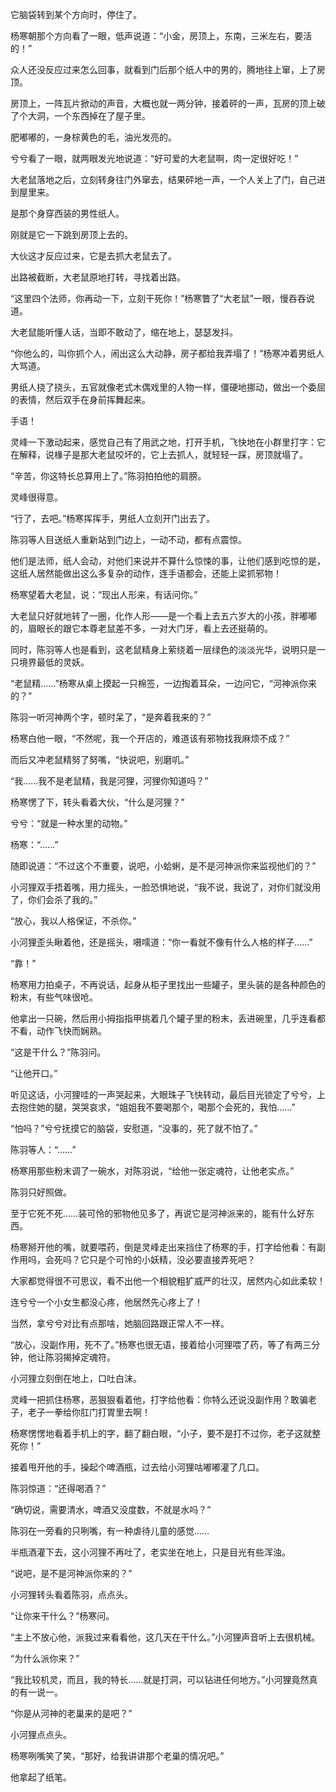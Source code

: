它脑袋转到某个方向时，停住了。

杨寒朝那个方向看了一眼，低声说道：“小金，房顶上，东南，三米左右，要活的！”

众人还没反应过来怎么回事，就看到门后那个纸人中的男的，腾地往上窜，上了房顶。

房顶上，一阵瓦片掀动的声音，大概也就一两分钟，接着砰的一声，瓦房的顶上破了个大洞，一个东西掉在了屋子里。

肥嘟嘟的，一身棕黄色的毛，油光发亮的。

兮兮看了一眼，就两眼发光地说道：“好可爱的大老鼠啊，肉一定很好吃！”

大老鼠落地之后，立刻转身往门外窜去，结果砰地一声，一个人关上了门，自己进到屋里来。

是那个身穿西装的男性纸人。

刚就是它一下跳到房顶上去的。

大伙这才反应过来，它是去抓大老鼠去了。

出路被截断，大老鼠原地打转，寻找着出路。

“这里四个法师，你再动一下，立刻干死你！”杨寒瞥了“大老鼠”一眼，慢吞吞说道。

大老鼠能听懂人话，当即不敢动了，缩在地上，瑟瑟发抖。

“你他么的，叫你抓个人，闹出这么大动静，房子都给我弄塌了！”杨寒冲着男纸人大骂道。

男纸人挠了挠头，五官就像老式木偶戏里的人物一样，僵硬地挪动，做出一个委屈的表情，然后双手在身前挥舞起来。

手语！

灵峰一下激动起来，感觉自己有了用武之地，打开手机，飞快地在小群里打字：它在解释，说椽子是那大老鼠咬坏的，它上去抓人，就轻轻一踩，房顶就塌了。

“辛苦，你这特长总算用上了。”陈羽拍拍他的肩膀。

灵峰很得意。

“行了，去吧。”杨寒挥挥手，男纸人立刻开门出去了。

陈羽等人目送纸人重新站到门边上，一动不动，都有点震惊。

他们是法师，纸人会动，对他们来说并不算什么惊悚的事，让他们感到吃惊的是，这纸人居然能做出这么多复杂的动作，连手语都会，还能上梁抓邪物！

杨寒望着大老鼠，说：“现出人形来，有话问你。”

大老鼠只好就地转了一圈，化作人形——是一个看上去五六岁大的小孩，胖嘟嘟的，眉眼长的跟它本尊老鼠差不多，一对大门牙，看上去还挺萌的。

同时，陈羽等人也是看到，这老鼠精身上萦绕着一层绿色的淡淡光华，说明只是一只境界最低的灵妖。

“老鼠精……”杨寒从桌上摸起一只棉签，一边掏着耳朵，一边问它，“河神派你来的？”

陈羽一听河神两个字，顿时呆了，“是奔着我来的？”

杨寒白他一眼，“不然呢，我一个开店的，难道该有邪物找我麻烦不成？”

而后又冲老鼠精努了努嘴，“快说吧，别磨叽。”

“我……我不是老鼠精，我是河狸，河狸你知道吗？”

杨寒愣了下，转头看着大伙，“什么是河狸？”

兮兮：“就是一种水里的动物。”

杨寒：“……”

随即说道：“不过这个不重要，说吧，小蛤蜊，是不是河神派你来监视他们的？”

小河狸双手捂着嘴，用力摇头，一脸恐惧地说，“我不说，我说了，对你们就没用了，你们会杀了我的。”

“放心，我以人格保证，不杀你。”

小河狸歪头瞅着他，还是摇头，嗫嚅道：“你一看就不像有什么人格的样子……”

“靠！”

杨寒用力拍桌子，不再说话，起身从柜子里找出一些罐子，里头装的是各种颜色的粉末，有些气味很呛。

他拿出一只碗，然后用小拇指指甲挑着几个罐子里的粉末，丢进碗里，几乎连看都不看，动作飞快而娴熟。

“这是干什么？”陈羽问。

“让他开口。”

听见这话，小河狸哇的一声哭起来，大眼珠子飞快转动，最后目光锁定了兮兮，上去抱住她的腿，哭哭哀求，“姐姐我不要喝那个，喝那个会死的，我怕……”

“怕吗？”兮兮抚摸它的脑袋，安慰道，“没事的，死了就不怕了。”

陈羽等人：“……”

杨寒用那些粉末调了一碗水，对陈羽说，“给他一张定魂符，让他老实点。”

陈羽只好照做。

至于它死不死……装可怜的邪物他见多了，再说它是河神派来的，能有什么好东西。

杨寒掰开他的嘴，就要喂药，倒是灵峰走出来挡住了杨寒的手，打字给他看：有副作用吗，会死吗？它只是个可怜的小妖精，没必要直接弄死吧？

大家都觉得很不可思议，看不出他一个相貌粗犷威严的壮汉，居然内心如此柔软！

连兮兮一个小女生都没心疼，他居然先心疼上了！

当然，拿兮兮对比有点那啥，她脑回路跟正常人不一样。

“放心，没副作用，死不了。”杨寒也很无语，接着给小河狸喂了药，等了有两三分钟，他让陈羽揭掉定魂符。

小河狸立刻倒在地上，口吐白沫。

灵峰一把抓住杨寒，恶狠狠看着他，打字给他看：你特么还说没副作用？敢骗老子，老子一拳给你肛门打胃里去啊！

杨寒愣愣地看着手机上的字，翻了翻白眼，“小子，要不是打不过你，老子这就整死你！”

接着甩开他的手，操起个啤酒瓶，过去给小河狸咕嘟嘟灌了几口。

陈羽惊道：“还得喝酒？”

“确切说，需要清水，啤酒又没度数，不就是水吗？”

陈羽在一旁看的只咧嘴，有一种虐待儿童的感觉……

半瓶酒灌下去，这小河狸不再吐了，老实坐在地上，只是目光有些浑浊。

“说吧，是不是河神派你来的？”

小河狸转头看着陈羽，点点头。

“让你来干什么？”杨寒问。

“主上不放心他，派我过来看看他，这几天在干什么。”小河狸声音听上去很机械。

“为什么派你来？”

“我比较机灵，而且，我的特长……就是打洞，可以钻进任何地方。”小河狸竟然真的有一说一。

“你是从河神的老巢来的是吧？”

小河狸点点头。

杨寒咧嘴笑了笑，“那好，给我讲讲那个老巢的情况吧。”

他拿起了纸笔。
